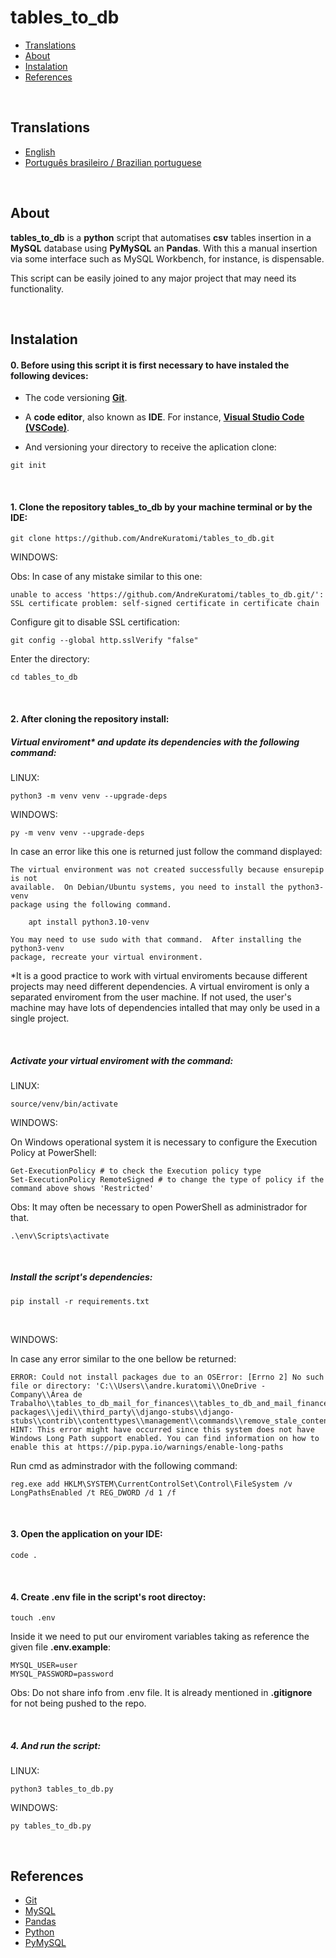 # tables_to_db

- [Translations](#translations)
- [About](#about)
- [Instalation](#instalation)
- [References](#references)

<br>

## Translations

- [English](https://github.com/AndreKuratomi/tables_to_db)
- [Português brasileiro / Brazilian portuguese](/.multilingual_readmes/README.pt-br.md)

<br>

## About

<b>tables_to_db</b> is a <strong>python</strong> script that automatises <strong>csv</strong> tables insertion in a <strong>MySQL</strong> database using <strong>PyMySQL</strong> an <strong>Pandas</strong>. With this a manual insertion via some interface such as MySQL Workbench, for instance, is dispensable.

This script can be easily joined to any major project that may need its functionality.

<br>

## Instalation

<h4>0. Before using this script it is first necessary to have instaled the following devices:</h4>

- The code versioning <b>[Git](https://git-scm.com/downloads)</b>.

- A <b>code editor</b>, also known as <b>IDE</b>. For instance, <strong>[Visual Studio Code (VSCode)](https://code.visualstudio.com/)</strong>.

- <p> And versioning your directory to receive the aplication clone:</p>

```
git init
```

<br>
<h4>1. Clone the repository <b>tables_to_db</b> by your machine terminal or by the IDE:</h4>

```
git clone https://github.com/AndreKuratomi/tables_to_db.git
```

WINDOWS:

Obs: In case of any mistake similar to this one: 

```
unable to access 'https://github.com/AndreKuratomi/tables_to_db.git/': SSL certificate problem: self-signed certificate in certificate chain
```

Configure git to disable SSL certification:

```
git config --global http.sslVerify "false"
```

<p>Enter the directory:</p>

```
cd tables_to_db
```
<br>

<h4>2. After cloning the repository install:</h4>

<h5>Virtual enviroment* and update its dependencies with the following command:</h5>


LINUX:
```
python3 -m venv venv --upgrade-deps
```

WINDOWS:
```
py -m venv venv --upgrade-deps
```

In case an error like this one is returned just follow the command displayed:

```
The virtual environment was not created successfully because ensurepip is not
available.  On Debian/Ubuntu systems, you need to install the python3-venv
package using the following command.

    apt install python3.10-venv

You may need to use sudo with that command.  After installing the python3-venv
package, recreate your virtual environment.
```

*It is a good practice to work with virtual enviroments because different projects may need different dependencies. A virtual enviroment is only a separated enviroment from the user machine. If not used, the user's machine may have lots of dependencies intalled that may only be used in a single project.

<br>
<h5>Activate your virtual enviroment with the command:</h5>

LINUX:
```
source/venv/bin/activate
```

WINDOWS:

On Windows operational system it is necessary to configure the Execution Policy at PowerShell:

```
Get-ExecutionPolicy # to check the Execution policy type
Set-ExecutionPolicy RemoteSigned # to change the type of policy if the command above shows 'Restricted'
```
Obs: It may often be necessary to open PowerShell as administrador for that.

```
.\env\Scripts\activate
```
<br>
<h5>Install the script's dependencies:</h5>

```
pip install -r requirements.txt
```
<br>


WINDOWS:

In case any error similar to the one bellow be returned:

```
ERROR: Could not install packages due to an OSError: [Errno 2] No such file or directory: 'C:\\Users\\andre.kuratomi\\OneDrive - Company\\Área de Trabalho\\tables_to_db_mail_for_finances\\tables_to_db_and_mail_finances\\env\\Lib\\site-packages\\jedi\\third_party\\django-stubs\\django-stubs\\contrib\\contenttypes\\management\\commands\\remove_stale_contenttypes.pyi'
HINT: This error might have occurred since this system does not have Windows Long Path support enabled. You can find information on how to enable this at https://pip.pypa.io/warnings/enable-long-paths
```

Run cmd as adminstrador with the following command:

```
reg.exe add HKLM\SYSTEM\CurrentControlSet\Control\FileSystem /v LongPathsEnabled /t REG_DWORD /d 1 /f
```
<br>

<h4>3. Open the application on your IDE:</h4>

```
code .
```
<br>


<h4>4. Create <b>.env</b> file in the script's root directoy:</h4>

```
touch .env
```

Inside it we need to put our enviroment variables taking as reference the given file <b>.env.example</b>:

```
MYSQL_USER=user
MYSQL_PASSWORD=password
```

Obs: Do not share info from .env file. It is already mentioned in <b>.gitignore</b> for not being pushed to the repo.

<br>
<h5>4. And run the script:</h5>

LINUX:
```
python3 tables_to_db.py
```

WINDOWS:
```
py tables_to_db.py
```
<br>


## References

- [Git](https://git-scm.com/downloads)
- [MySQL](https://https://www.mysql.com/)
- [Pandas](https://pandas.pydata.org/docs/)
- [Python](https://www.python.org/downloads/)
- [PyMySQL](https://pypi.org/project/PyMySQL/)
  
